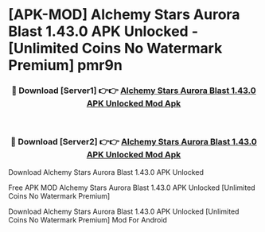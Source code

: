 # [APK-MOD] Alchemy Stars  Aurora Blast 1.43.0 APK Unlocked - [Unlimited Coins No Watermark Premium] pmr9n



<div align="center">
<h3>🔴 Download [Server1] 👉👉 <a href="https://momento.my/?title=Alchemy_Stars__Aurora_Blast_1.43.0_APK_Unlocked">Alchemy Stars  Aurora Blast 1.43.0 APK Unlocked Mod Apk</a></h3><br>

<h3>🔴 Download [Server2] 👉👉 <a href="https://momento.my/?title=Alchemy_Stars__Aurora_Blast_1.43.0_APK_Unlocked">Alchemy Stars  Aurora Blast 1.43.0 APK Unlocked Mod Apk</a></h3>
</div>



Download Alchemy Stars  Aurora Blast 1.43.0 APK Unlocked 

Free APK MOD Alchemy Stars  Aurora Blast 1.43.0 APK Unlocked [Unlimited Coins No Watermark Premium]

Download Alchemy Stars  Aurora Blast 1.43.0 APK Unlocked [Unlimited Coins No Watermark Premium] Mod For Android
